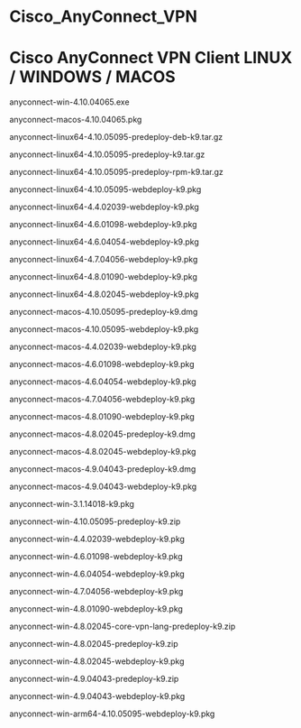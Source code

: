 # Cisco_AnyConnect_VPN
# Cisco AnyConnect VPN Client LINUX / WINDOWS / MACOS

anyconnect-win-4.10.04065.exe

anyconnect-macos-4.10.04065.pkg

anyconnect-linux64-4.10.05095-predeploy-deb-k9.tar.gz

anyconnect-linux64-4.10.05095-predeploy-k9.tar.gz

anyconnect-linux64-4.10.05095-predeploy-rpm-k9.tar.gz

anyconnect-linux64-4.10.05095-webdeploy-k9.pkg

anyconnect-linux64-4.4.02039-webdeploy-k9.pkg

anyconnect-linux64-4.6.01098-webdeploy-k9.pkg

anyconnect-linux64-4.6.04054-webdeploy-k9.pkg

anyconnect-linux64-4.7.04056-webdeploy-k9.pkg

anyconnect-linux64-4.8.01090-webdeploy-k9.pkg

anyconnect-linux64-4.8.02045-webdeploy-k9.pkg

anyconnect-macos-4.10.05095-predeploy-k9.dmg

anyconnect-macos-4.10.05095-webdeploy-k9.pkg

anyconnect-macos-4.4.02039-webdeploy-k9.pkg

anyconnect-macos-4.6.01098-webdeploy-k9.pkg

anyconnect-macos-4.6.04054-webdeploy-k9.pkg

anyconnect-macos-4.7.04056-webdeploy-k9.pkg

anyconnect-macos-4.8.01090-webdeploy-k9.pkg

anyconnect-macos-4.8.02045-predeploy-k9.dmg

anyconnect-macos-4.8.02045-webdeploy-k9.pkg

anyconnect-macos-4.9.04043-predeploy-k9.dmg

anyconnect-macos-4.9.04043-webdeploy-k9.pkg

anyconnect-win-3.1.14018-k9.pkg

anyconnect-win-4.10.05095-predeploy-k9.zip

anyconnect-win-4.4.02039-webdeploy-k9.pkg

anyconnect-win-4.6.01098-webdeploy-k9.pkg

anyconnect-win-4.6.04054-webdeploy-k9.pkg

anyconnect-win-4.7.04056-webdeploy-k9.pkg

anyconnect-win-4.8.01090-webdeploy-k9.pkg

anyconnect-win-4.8.02045-core-vpn-lang-predeploy-k9.zip

anyconnect-win-4.8.02045-predeploy-k9.zip

anyconnect-win-4.8.02045-webdeploy-k9.pkg

anyconnect-win-4.9.04043-predeploy-k9.zip

anyconnect-win-4.9.04043-webdeploy-k9.pkg

anyconnect-win-arm64-4.10.05095-webdeploy-k9.pkg
